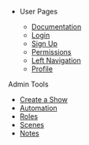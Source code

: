 - User Pages

  - [Documentation](/)
  - [Login](login.md)
  - [Sign Up](signup.md)
  - [Permissions](permissions.md)
  - [Left Navigation](leftnav.md)
  - [Profile](profile.md)

Admin Tools
  
  - [Create a Show](creation.md)
  - [Automation](automation.md)
  - [Roles](roles.md)
  - [Scenes](scenes.md)
  - [Notes](notes.md)
